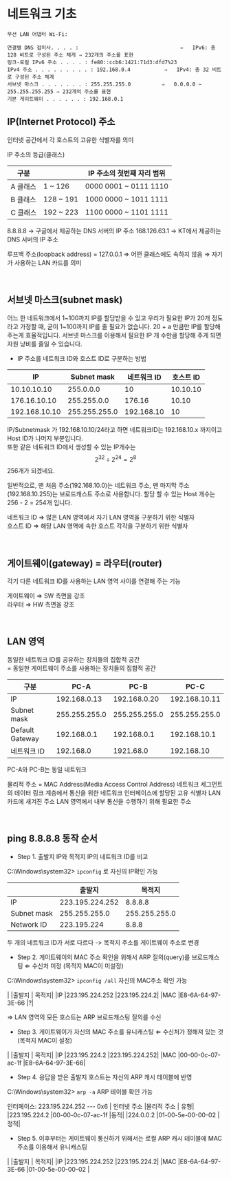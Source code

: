 
# 네트워크 기초


```
무선 LAN 어댑터 Wi-Fi:

연결별 DNS 접미사. . . . :			                     ⇒   IPv6: 총 128 비트로 구성된 주소 체게 ⇒ 232개의 주소를 표현
링크-로컬 IPv6 주소 . . . . : fe80::ccb6:1421:71d3:dfd7%23
IPv4 주소 . . . . . . . . . : 192.168.0.4           ⇒   IPv4: 총 32 비트로 구성된 주소 체계
서브넷 마스크 . . . . . . . : 255.255.255.0          ⇒   0.0.0.0 ~ 255.255.255.255 ⇒ 232개의 주소를 표현
기본 게이트웨이 . . . . . . : 192.168.0.1
```

## IP(Internet Protocol) 주소
인터넷 공간에서 각 호스트의 고유한 식별자를 의미

IP 주소의 등급(클래스)

|구분 |	| IP 주소의 첫번째 자리 범위|
|-------|---|-------------------------------|
|A 클래스|	  1 ~ 126	|0000 0001 ~ 0111 1110|		
|B 클래스 |	128 ~ 191	|1000 0000 ~ 1011 1111|		
|C 클래스 |	192 ~ 223	|1100 0000 ~ 1101 1111|

8.8.8.8 → 구글에서 제공하는 DNS 서버의 IP 주소
168.126.63.1 → KT에서 제공하는 DNS 서버의 IP 주소

루프백 주소(loopback address) = 127.0.0.1 ⇒ 어떤 클래스에도 속하지 않음 ⇒ 자기가 사용하는 LAN 카드를 의미

<br/>

## 서브넷 마스크(subnet mask)

어느 한 네트워크에서 1~100까지 IP를 할당받을 수 있고 우리가 필요한 IP가 20개 정도라고 가정할 때, 굳이 1~100까지 IP를 줄 필요가 없습니다. 20 + a 만큼만 IP를 할당해 주는게 효율적입니다. 서브넷 마스크를 이용해서 필요한 IP 개 수만큼 할당해 주게 되면 자원 낭비를 줄일 수 있습니다.

- IP 주소를 네트워크 ID와 호스트 ID로 구분하는 방법

|IP		|	Subnet mask 	|	네트워크 ID	 |	호스트 ID|
|-------|-------------------|----------------|-----------|
|10.10.10.10	|	255.0.0.0	|	10		|	10.10.10|
|176.16.10.10	|	255.255.0.0	|	176.16		|	10.10|
|192.168.10.10	|	255.255.255.0	|	192.168.10	|	10|

IP/Subnetmask 가 192.168.10.10/24라고 하면 네트워크ID는 192.168.10.x 까지이고 Host ID가 나머지 부분입니다.<br/>
또한 같은 네트워크 ID에서 생성할 수 있는 IP개수는 
$$2^{32} \div 2^{24} = 2^{8}$$ 256개가 되겠네요.

일반적으로, 맨 처음 주소(192.168.10.0)는 네트워크 주소, 맨 마지막 주소(192.168.10.255)는 브로드캐스트 주소로 사용합니다. 할당 할 수 있는 Host 개수는 256 - 2  = 254개 입니다.

네트워크 ID ⇒ 많은 LAN 영역에서 자기 LAN 영역을 구분하기 위한 식별자<br/>
호스트 ID   ⇒ 해당 LAN 영역에 속한 호스트 각각을 구분하기 위한 식별자 

<br/>

## 게이트웨이(gateway) = 라우터(router)
각기 다른 네트워크 ID를 사용하는 LAN 영역 사이를 연결해 주는 기능

게이트웨이 ⇒ SW 측면을 강조<br/>
라우터 ⇒ HW 측면을 강조

<br/>

## LAN 영역

동일한 네트워크 ID를 공유하는 장치들의 집합적 공간<br/>
= 동일한 게이트웨이 주소를 사용하는 장치들의 집합적 공간 


|구분		|	PC-A		| PC-B	|	PC-C|
|-------|---------|-------|----------|
|IP			|192.168.0.13	|192.168.0.20	|192.168.10.11|
|Subnet mask |		255.255.255.0	|255.255.255.0	|255.255.255.0|
|Default Gateway|	192.168.0.1	| 192.168.0.1	|192.168.10.1	|
|네트워크 ID	|	192.168.0	| 1921.68.0	| 192.168.10 |

PC-A와 PC-B는 동일 네트워크

물리적 주소 = MAC Address(Media Access Control Address) 
네트워크 세그먼트의 데이터 링크 계층에서 통신을 위한 네트워크 인터페이스에 할당된 고유 식별자
LAN 카드에 새겨진 주소
LAN 영역에서 내부 통신을 수행하기 위해 필요한 주소

<br/>

## ping 8.8.8.8 동작 순서

- Step 1. 출발지 IP와 목적지 IP의 네트워크 ID를 비교

C:\Windows\system32> `ipconfig` 로 자신의 IP확인 가능
		
|      |출발지| 	목적지|
|------|------|----------|
|IP		|223.195.224.252	|8.8.8.8|
|Subnet mask	|255.255.255.0		|255.255.255.0|
|Network ID	|223.195.224		|8.8.8|			

두 개의 네트워크 ID가 서로 다르다 -> 목적지 주소를 게이트웨이 주소로 변경

- Step 2. 게이트웨이의 MAC 주소 확인을 위해서 ARP 질의(query)를 브로드캐스팅	⇐ 수신처 미정 (목적지 MAC이 미설정)

C:\Windows\system32> `ipconfig /all` 자신의 MAC주소 확인 가능

|       |출발지 		|	목적지|
|IP		|223.195.224.252	|223.195.224.2|
|MAC	|E8-6A-64-97-3E-66	|?|			

⇒ LAN 영역의 모든 호스트는 ARP 브로드캐스팅 질의를 수신

- Step 3. 게이트웨이가 자신의 MAC 주소를 유니캐스팅		⇐ 수신처가 정해져 있는 것 (목적지 MAC이 설정)

|       |출발지 		|	목적지|
|IP		|223.195.224.2	|223.195.224.252|
|MAC	|00-00-0c-07-ac-1f	|E8-6A-64-97-3E-66|		
		

- Step 4. 응답을 받은 출발지 호스트는 자신의 ARP 캐시 테이블에 반영

C:\Windows\system32> `arp -a` ARP 테이블 확인 가능

인터페이스: 223.195.224.252 --- 0x6
|    인터넷 주소   |물리적 주소   		|	유형|
|223.195.224.2	|00-00-0c-07-ac-1f	|동적|
|224.0.0.2 	|01-00-5e-00-00-02	|정적|	


- Step 5. 이후부터는 게이트웨이 통신하기 위해서는 로컬 ARP 캐시 테이블에 MAC 주소를 이용해서 유니캐스팅

|       |출발지 		|	목적지|
|IP		|223.195.224.252	|223.195.224.2|
|MAC	|E8-6A-64-97-3E-66	|01-00-5e-00-00-02	|		


